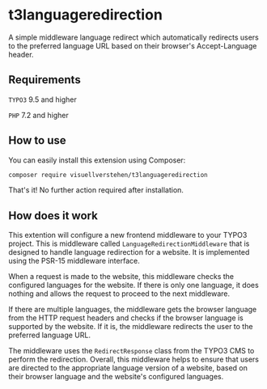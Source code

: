 # t3languageredirection
A simple middleware language redirect which automatically redirects users to the preferred language URL based on their browser's Accept-Language header.


## Requirements

`TYPO3` 9.5 and higher

`PHP` 7.2 and higher


## How to use

You can easily install this extension using Composer:

```bash
composer require visuellverstehen/t3languageredirection
```

That's it! No further action required after installation.


## How does it work
This extention will configure a new frontend middleware to your TYPO3 project. This is middleware called `LanguageRedirectionMiddleware` that is designed to handle language redirection for a website. It is implemented using the PSR-15 middleware interface.

When a request is made to the website, this middleware checks the configured languages for the website. If there is only one language, it does nothing and allows the request to proceed to the next middleware.

If there are multiple languages, the middleware gets the browser language from the HTTP request headers and checks if the browser language is supported by the website. If it is, the middleware redirects the user to the preferred language URL.

The middleware uses the `RedirectResponse` class from the TYPO3 CMS to perform the redirection. Overall, this middleware helps to ensure that users are directed to the appropriate language version of a website, based on their browser language and the website's configured languages.

